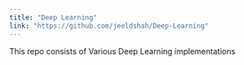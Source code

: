 ```yaml
---
title: "Deep Learning"
link: "https://github.com/jeeldshah/Deep-Learning"
---
```


This repo consists of Various Deep Learning implementations
